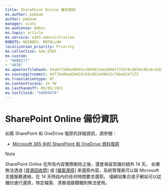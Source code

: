 ```yaml
---
title: SharePoint Online 備份資訊
ms.author: pebaum
author: pebaum
manager: scotv
ms.audience: Admin
ms.topic: article
ms.service: o365-administration
ROBOTS: NOINDEX, NOFOLLOW
localization_priority: Priority
ms.collection: Adm_O365
ms.custom:
- "9000277"
- "4838"
ms.openlocfilehash: 54a671586a48b03c1bb98224e284bf725b78c8659cd6cdc428218cde5d99b841
ms.sourcegitcommit: b5f7da89a650d2915dc652449623c78be6247175
ms.translationtype: HT
ms.contentlocale: zh-TW
ms.lasthandoff: 08/05/2021
ms.locfileid: "54093678"
---
```

# <a name="sharepoint-online-backup-information"></a>SharePoint Online 備份資訊

如需 SharePoint 和 OneDrive 復原的詳細資訊，請參閱：

- [Microsoft 365 中的 SharePoint 和 OneDrive 資料復原](https://docs.microsoft.com/compliance/assurance/assurance-sharepoint-onedrive-data-resiliency)

> [!NOTE]
> SharePoint Online 在所有內容實際刪除之後，還會保留其備份額外 14 天。 如果無法透過 [[資源回收筒]](https://support.microsoft.com/office/restore-deleted-items-from-the-site-collection-recycle-bin-5fa924ee-16d7-487b-9a0a-021b9062d14b) 或 [[檔案還原]](https://support.microsoft.com/office/restore-your-onedrive-fa231298-759d-41cf-bcd0-25ac53eb8a15) 來還原內容，系統管理員可以與 Microsoft 支援服務連絡，在 14 天時段內的任何時間要求還原。 僅網站集合或子網站可以從備份進行還原，特定檔案、清單或媒體櫃則無法使用。
